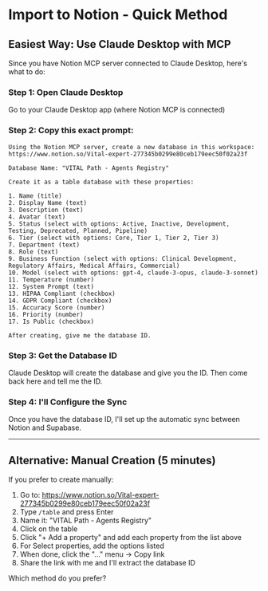 # Import to Notion - Quick Method

## Easiest Way: Use Claude Desktop with MCP

Since you have Notion MCP server connected to Claude Desktop, here's what to do:

### Step 1: Open Claude Desktop

Go to your Claude Desktop app (where Notion MCP is connected)

### Step 2: Copy this exact prompt:

```
Using the Notion MCP server, create a new database in this workspace:
https://www.notion.so/Vital-expert-277345b0299e80ceb179eec50f02a23f

Database Name: "VITAL Path - Agents Registry"

Create it as a table database with these properties:

1. Name (title)
2. Display Name (text)
3. Description (text)
4. Avatar (text)
5. Status (select with options: Active, Inactive, Development, Testing, Deprecated, Planned, Pipeline)
6. Tier (select with options: Core, Tier 1, Tier 2, Tier 3)
7. Department (text)
8. Role (text)
9. Business Function (select with options: Clinical Development, Regulatory Affairs, Medical Affairs, Commercial)
10. Model (select with options: gpt-4, claude-3-opus, claude-3-sonnet)
11. Temperature (number)
12. System Prompt (text)
13. HIPAA Compliant (checkbox)
14. GDPR Compliant (checkbox)
15. Accuracy Score (number)
16. Priority (number)
17. Is Public (checkbox)

After creating, give me the database ID.
```

### Step 3: Get the Database ID

Claude Desktop will create the database and give you the ID. Then come back here and tell me the ID.

### Step 4: I'll Configure the Sync

Once you have the database ID, I'll set up the automatic sync between Notion and Supabase.

---

## Alternative: Manual Creation (5 minutes)

If you prefer to create manually:

1. Go to: https://www.notion.so/Vital-expert-277345b0299e80ceb179eec50f02a23f
2. Type `/table` and press Enter
3. Name it: "VITAL Path - Agents Registry"
4. Click on the table
5. Click "+ Add a property" and add each property from the list above
6. For Select properties, add the options listed
7. When done, click the "..." menu → Copy link
8. Share the link with me and I'll extract the database ID

Which method do you prefer?
